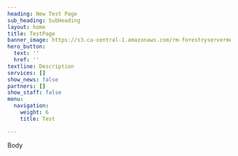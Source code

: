 ```yaml
---
heading: New Test Page
sub_heading: SubHeading
layout: home
title: TestPage
banner_image: https://s3.ca-central-1.amazonaws.com/rm-forestryservermedia/media/howWeWork.jpg
hero_button:
  text: ''
  href: ''
textline: Description
services: []
show_news: false
partners: []
show_staff: false
menu:
  navigation:
    weight: 6
    title: Test

---
```

Body